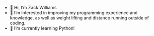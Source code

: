 - 👋 Hi, I’m Zack Williams
- 👀 I’m interested in improving my programming experience and knowledge, as well as weight lifting and distance running outside of coding.
- 🌱 I’m currently learning Python!

<!---
ZacharyGWilliams/ZacharyGWilliams is a ✨ special ✨ repository because its `README.md` (this file) appears on your GitHub profile.
You can click the Preview link to take a look at your changes.
--->
